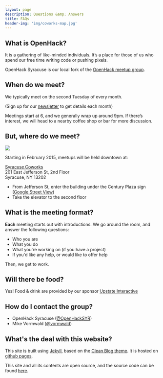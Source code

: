 ```yaml
---
layout: page
description: Questions &amp; Answers
title: FAQs
header-img: 'img/coworks-map.jpg'
---
```

## What is OpenHack?
It is a gathering of like-minded individuals. It’s a place for those of us who 
spend our free time writing code or pushing pixels.

OpenHack Syracuse is our local fork of the 
[OpenHack meetup group](http://openhack.github.io).

## When do we meet?
We typically meet on the second Tuesday of every month. 

(Sign up for our [newsletter](http://tinyletter.com/openhacksyr) to get 
details each month)

Meetings start at 6, and we generally wrap up around 9pm. If there’s interest, 
we will head to a nearby coffee shop or bar for more discussion.

## But, where do we meet?
<div class='pull-right'>
  <img src='{{ site.base_url }}/img/small-coworks-map.jpg'/>
</div>

Starting in February 2015, meetups will be held downtown at:

[Syracuse Coworks](http://www.syracusecoworks.com)   
201 East Jefferson St, 2nd Floor   
Syracuse, NY 13202   


- From Jefferson St, enter the building under the Century Plaza sign ([Google Street
View](https://www.google.com/maps/@43.0470467,-76.1505448,3a,75y,44.84h,74.92t/data=!3m6!1e1!3m4!1sCM6fQAord-wjakpEAWCD8Q!2e0!7i13312!8i6656))   
- Take the elevator to the second floor

## What is the meeting format?
**Each** meeting starts out with introductions. We go around the room, and
answer the following questions:

- Who you are
- What you do
- What you're working on (if you have a project)
- If you'd like any help, or would like to offer help

Then, we get to work.

## Will there be food?

Yes! Food &amp; drink are provided by our sponsor
[Upstate Interactive](http://upstate.agency)

## How do I contact the group?

- OpenHack Syracuse ([@OpenHackSYR](https://twitter.com/openhacksyr))
- Mike Vormwald ([@vormwald](https://twitter.com/vormwald))

## What's the deal with this website?

This site is built using [Jekyll](http://jekyllrb.com), based on the
[Clean Blog theme](http://ironsummitmedia.github.io/startbootstrap-clean-blog-jekyll/).
It is hosted on [github pages](http://pages.github.com). 

This site and all its contents are open source, and the source code can be found 
[here](http://github.com/OpenHackSyr/openhacksyr.github.io).
